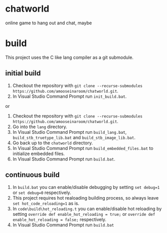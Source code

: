 # chatworld
online game to hang out and chat, maybe

# build
This project uses the C like lang compiler as a git submodule.

## initial build
1. Checkout the repository with `git clone --recurse-submodules https://github.com/amooseinaroom/chatworld.git`.
2. In Visual Studio Command Prompt run `init_build.bat`.

or

1. Checkout the repository with `git clone --recurse-submodules https://github.com/amooseinaroom/chatworld.git`.
2. Go into the `lang` directory.
3. In Visual Studio Command Prompt run `build_lang.bat`, `build_stb_truetype_lib.bat` and `build_stb_image_lib.bat`.
4. Go back up to the `chatworld` directory.
5. In Visual Studio Command Prompt run `build_embedded_files.bat` to initialize embedded files.
6. In Visual Studio Command Prompt run `build.bat`.

## continuous build
1. In `build.bat` you can enable/disable debugging by setting `set debug=1` or `set debug=0` respectively.
2. This project requires hot realoading building process, so always leave `set hot_code_reloading=1` as is.
3. In `code\build\hot_reloading.t` you can enable/disable hot reloading by setting `override def enable_hot_reloading = true;` or `override def enable_hot_reloading = false;` respectively.
4. In Visual Studio Command Prompt run `build.bat`
